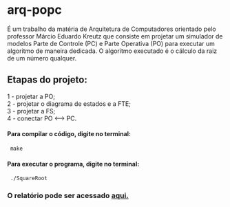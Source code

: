 # arq-popc

É um trabalho da matéria de Arquitetura de Computadores orientado pelo professor Márcio Eduardo Kreutz que consiste em projetar um simulador de modelos Parte de Controle (PC) e Parte Operativa (PO) para executar um algoritmo de maneira dedicada. O algoritmo executado é o cálculo da raiz de um número qualquer.

## Etapas do projeto:
1 - projetar a PO;</br>
2 - projetar o diagrama de estados e a FTE;</br>
3 - projetar a FS;</br>
4 - conectar PO <--> PC.

#### Para compilar o código, digite no terminal:
<pre><code> make </code></pre>

#### Para executar o programa, digite no terminal:
<pre><code> ./SquareRoot </code></pre>

### O relatório pode ser acessado <a href = "https://docs.google.com/document/d/1yZ1FTQKbwGwANo3MpMRXlqJNo-E3RKE4FrZZ517GP-Q/edit?ts=5cb494db">aqui.</a>
